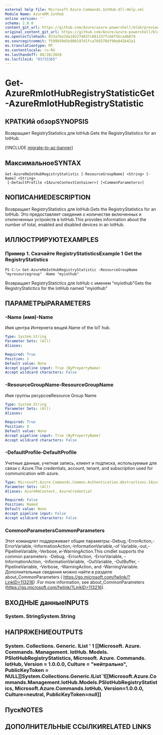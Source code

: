 ```yaml
---
external help file: Microsoft.Azure.Commands.IotHub.dll-Help.xml
Module Name: AzureRM.IotHub
online version: ''
schema: 2.0.0
content_git_url: https://github.com/Azure/azure-powershell/blob/preview/src/ResourceManager/IotHub/Commands.IotHub/help/Get-AzureRmIotHubRegistryStatistic.md
original_content_git_url: https://github.com/Azure/azure-powershell/blob/preview/src/ResourceManager/IotHub/Commands.IotHub/help/Get-AzureRmIotHubRegistryStatistic.md
ms.openlocfilehash: 033a7be2da102274837c881337fcb8f5bca4b879
ms.sourcegitcommit: f599b50d5e980197d1fca769378df90a842b42a1
ms.translationtype: MT
ms.contentlocale: ru-RU
ms.lasthandoff: 08/20/2020
ms.locfileid: "93733365"
---
```

# <span data-ttu-id="8f684-101">Get-AzureRmIotHubRegistryStatistic</span><span class="sxs-lookup"><span data-stu-id="8f684-101">Get-AzureRmIotHubRegistryStatistic</span></span>

## <span data-ttu-id="8f684-102">КРАТКИй обзор</span><span class="sxs-lookup"><span data-stu-id="8f684-102">SYNOPSIS</span></span>
<span data-ttu-id="8f684-103">Возвращает RegistryStatistics для IotHub.</span><span class="sxs-lookup"><span data-stu-id="8f684-103">Gets the RegistryStatistics for an IotHub.</span></span>

[!INCLUDE [migrate-to-az-banner](../../includes/migrate-to-az-banner.md)]

## <span data-ttu-id="8f684-104">Максимальное</span><span class="sxs-lookup"><span data-stu-id="8f684-104">SYNTAX</span></span>

```
Get-AzureRmIotHubRegistryStatistic [-ResourceGroupName] <String> [-Name] <String>
 [-DefaultProfile <IAzureContextContainer>] [<CommonParameters>]
```

## <span data-ttu-id="8f684-105">NОПИСАНИЕ</span><span class="sxs-lookup"><span data-stu-id="8f684-105">DESCRIPTION</span></span>
<span data-ttu-id="8f684-106">Возвращает RegistryStatistics для IotHub.</span><span class="sxs-lookup"><span data-stu-id="8f684-106">Gets the RegistryStatistics for an IotHub.</span></span>
<span data-ttu-id="8f684-107">Это предоставляет сведения о количестве включенных и отключенных устройств в IotHub.</span><span class="sxs-lookup"><span data-stu-id="8f684-107">This provides information about the number of total, enabled and disabled devices in an IotHub.</span></span>

## <span data-ttu-id="8f684-108">ИЛЛЮСТРИРУЮТ</span><span class="sxs-lookup"><span data-stu-id="8f684-108">EXAMPLES</span></span>

### <span data-ttu-id="8f684-109">Пример 1. Скачайте RegistryStatistics</span><span class="sxs-lookup"><span data-stu-id="8f684-109">Example 1 Get the RegistryStatistics</span></span>
```
PS C:\> Get-AzureRmIotHubRegistryStatistic -ResourceGroupName "myresourcegroup" -Name "myiothub"
```

<span data-ttu-id="8f684-110">Возвращает RegistryStatictics для IotHub с именем "myiothub"</span><span class="sxs-lookup"><span data-stu-id="8f684-110">Gets the RegistryStatictics for the IotHub named "myiothub"</span></span>

## <span data-ttu-id="8f684-111">ПАРАМЕТРЫ</span><span class="sxs-lookup"><span data-stu-id="8f684-111">PARAMETERS</span></span>

### <span data-ttu-id="8f684-112">-Name (имя)</span><span class="sxs-lookup"><span data-stu-id="8f684-112">-Name</span></span>
<span data-ttu-id="8f684-113">Имя центра Интернета вещей.</span><span class="sxs-lookup"><span data-stu-id="8f684-113">Name of the IoT hub.</span></span> 

```yaml
Type: System.String
Parameter Sets: (All)
Aliases: 

Required: True
Position: 1
Default value: None
Accept pipeline input: True (ByPropertyName)
Accept wildcard characters: False
```

### <span data-ttu-id="8f684-114">-ResourceGroupName</span><span class="sxs-lookup"><span data-stu-id="8f684-114">-ResourceGroupName</span></span>
<span data-ttu-id="8f684-115">Имя группы ресурсов</span><span class="sxs-lookup"><span data-stu-id="8f684-115">Resource Group Name</span></span>

```yaml
Type: System.String
Parameter Sets: (All)
Aliases: 

Required: True
Position: 0
Default value: None
Accept pipeline input: True (ByPropertyName)
Accept wildcard characters: False
```

### <span data-ttu-id="8f684-116">-DefaultProfile</span><span class="sxs-lookup"><span data-stu-id="8f684-116">-DefaultProfile</span></span>
<span data-ttu-id="8f684-117">Учетные данные, учетная запись, клиент и подписка, используемые для связи с Azure.</span><span class="sxs-lookup"><span data-stu-id="8f684-117">The credentials, account, tenant, and subscription used for communication with azure.</span></span>

```yaml
Type: Microsoft.Azure.Commands.Common.Authentication.Abstractions.IAzureContextContainer
Parameter Sets: (All)
Aliases: AzureRmContext, AzureCredential

Required: False
Position: Named
Default value: None
Accept pipeline input: False
Accept wildcard characters: False
```

### <span data-ttu-id="8f684-118">CommonParameters</span><span class="sxs-lookup"><span data-stu-id="8f684-118">CommonParameters</span></span>
<span data-ttu-id="8f684-119">Этот командлет поддерживает общие параметры:-Debug,-ErrorAction,-ErrorVariable,-InformationAction,-InformationVariable,-of Variable,-out,-PipelineVariable,-Verbose, и-WarningAction.</span><span class="sxs-lookup"><span data-stu-id="8f684-119">This cmdlet supports the common parameters: -Debug, -ErrorAction, -ErrorVariable, -InformationAction, -InformationVariable, -OutVariable, -OutBuffer, -PipelineVariable, -Verbose, -WarningAction, and -WarningVariable.</span></span> <span data-ttu-id="8f684-120">Дополнительные сведения можно найти в разделе about_CommonParameters ( https://go.microsoft.com/fwlink/?LinkID=113216) .</span><span class="sxs-lookup"><span data-stu-id="8f684-120">For more information, see about_CommonParameters (https://go.microsoft.com/fwlink/?LinkID=113216).</span></span>

## <span data-ttu-id="8f684-121">ВХОДНЫЕ данные</span><span class="sxs-lookup"><span data-stu-id="8f684-121">INPUTS</span></span>

### <span data-ttu-id="8f684-122">System. String</span><span class="sxs-lookup"><span data-stu-id="8f684-122">System.String</span></span>

## <span data-ttu-id="8f684-123">НАПРЯЖЕНИЕ</span><span class="sxs-lookup"><span data-stu-id="8f684-123">OUTPUTS</span></span>

### <span data-ttu-id="8f684-124">System. Collections. Generic. IList ' 1 [[Microsoft. Azure. Commands. Management. IotHub. Models. PSIotHubRegistryStatistics, Microsoft. Azure. Commands. IotHub, Version = 1.0.0.0, Culture = "нейтрально", PublicKeyToken = NULL]]</span><span class="sxs-lookup"><span data-stu-id="8f684-124">System.Collections.Generic.IList\`1[[Microsoft.Azure.Commands.Management.IotHub.Models.PSIotHubRegistryStatistics, Microsoft.Azure.Commands.IotHub, Version=1.0.0.0, Culture=neutral, PublicKeyToken=null]]</span></span>

## <span data-ttu-id="8f684-125">Пуск</span><span class="sxs-lookup"><span data-stu-id="8f684-125">NOTES</span></span>

## <span data-ttu-id="8f684-126">ДОПОЛНИТЕЛЬНЫЕ ССЫЛКИ</span><span class="sxs-lookup"><span data-stu-id="8f684-126">RELATED LINKS</span></span>

